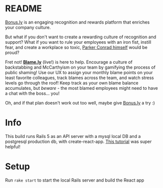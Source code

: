 # README

[Bonus.ly](https://bonus.ly) is an engaging recognition and rewards platform that enriches your company culture.

But what if you don't want to create a rewarding culture of recognition and support? What if you want to rule your employees with an iron fist, instill fear, and create a workplace so toxic, [Parker Conrad himself](https://www.vanityfair.com/news/2017/02/zenefits-fires-nearly-half-its-staff) would be proud?

Fret not! [**Blame.ly**](https://blamely.herokuapp.com) (live!) is here to help. Encourage a culture of backstabbing and McCarthyism on your team by gamifying the process of public shaming! Use our UX to assign your monthly blame points on your least favorite colleagues, track blames across the team, and watch stress levels go through the roof! Keep track as your own blame balance accumulates, but _beware_ - the most blamed employees might need to have a chat with the boss... you!

Oh, and if that plan doesn't work out too well, maybe give [Bonus.ly](https://bonus.ly) a try :)



# Info

This build runs Rails 5 as an API server with a mysql local DB and a postgresql production db, with create-react-app. [This tutorial](https://blog.heroku.com/a-rock-solid-modern-web-stack) was super helpful!


# Setup

Run `rake start` to start the local Rails server and build the React app